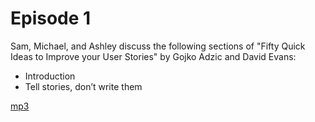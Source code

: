 Episode 1
=========

Sam, Michael, and Ashley discuss the following sections of &quot;Fifty Quick Ideas to Improve your User Stories&quot; by Gojko Adzic and David Evans: 
 
- Introduction 
- Tell stories, don’t write them

[mp3](https://github.com/AgileVentures/agile-book-club-podcast/raw/master/Ep.%201_%20Agile%20Book%20Club%20podcast%20-%20Fifty%20Quick%20Ideas%20to%20Improve%20your%20User%20Stories%20by%20Adzic_Evans.mp3)
